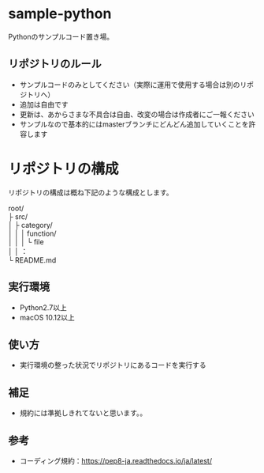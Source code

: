 # sample-python

Pythonのサンプルコード置き場。

## リポジトリのルール

- サンプルコードのみとしてください（実際に運用で使用する場合は別のリポジトリへ）
- 追加は自由です
- 更新は、あからさまな不具合は自由、改変の場合は作成者にご一報ください
- サンプルなので基本的にはmasterブランチにどんどん追加していくことを許容します

# リポジトリの構成

リポジトリの構成は概ね下記のような構成とします。

root/  
├ src/  
│  ├ category/  
│  │  │ function/  
│  │  │  └ file  
│  │  ：  
└ README.md

## 実行環境

- Python2.7以上
- macOS 10.12以上

## 使い方

- 実行環境の整った状況でリポジトリにあるコードを実行する

## 補足

- 規約には準拠しきれてないと思います。。

## 参考

- コーディング規約：https://pep8-ja.readthedocs.io/ja/latest/
